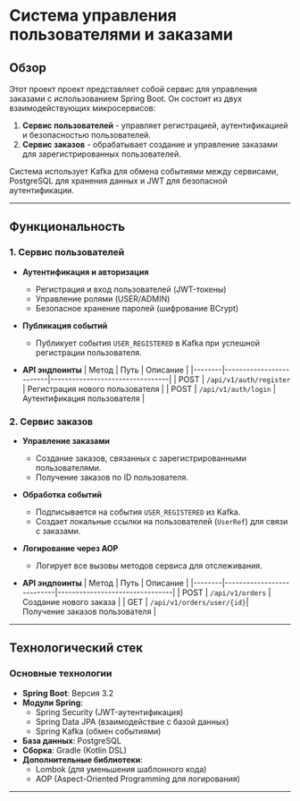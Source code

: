 # Система управления пользователями и заказами

## Обзор
Этот проект проект представляет собой сервис для управления заказами с использованием Spring Boot. Он состоит из двух взаимодействующих микросервисов:
1. **Сервис пользователей** - управляет регистрацией, аутентификацией и безопасностью пользователей.
2. **Сервис заказов** - обрабатывает создание и управление заказами для зарегистрированных пользователей.

Система использует Kafka для обмена событиями между сервисами, PostgreSQL для хранения данных и JWT для безопасной аутентификации.

---

## Функциональность

### 1. Сервис пользователей
- **Аутентификация и авторизация**
    - Регистрация и вход пользователей (JWT-токены)
    - Управление ролями (USER/ADMIN)
    - Безопасное хранение паролей (шифрование BCrypt)

- **Публикация событий**
    - Публикует события `USER_REGISTERED` в Kafka при успешной регистрации пользователя.

- **API эндпоинты**
  | Метод  | Путь                    | Описание                        |
  |--------|-------------------------|---------------------------------|
  | POST   | `/api/v1/auth/register` | Регистрация нового пользователя |
  | POST   | `/api/v1/auth/login`    | Аутентификация пользователя     |

### 2. Сервис заказов
- **Управление заказами**
    - Создание заказов, связанных с зарегистрированными пользователями.
    - Получение заказов по ID пользователя.

- **Обработка событий**
    - Подписывается на события `USER_REGISTERED` из Kafka.
    - Создает локальные ссылки на пользователей (`UserRef`) для связи с заказами.

- **Логирование через AOP**
    - Логирует все вызовы методов сервиса для отслеживания.

- **API эндпоинты**
  | Метод  | Путь                      | Описание                       |
  |--------|---------------------------|--------------------------------|
  | POST   | `/api/v1/orders`          | Создание нового заказа         |
  | GET    | `/api/v1/orders/user/{id}`| Получение заказов пользователя |

---

## Технологический стек

### Основные технологии
- **Spring Boot**: Версия 3.2
- **Модули Spring**:
    - Spring Security (JWT-аутентификация)
    - Spring Data JPA (взаимодействие с базой данных)
    - Spring Kafka (обмен событиями)
- **База данных**: PostgreSQL
- **Сборка**: Gradle (Kotlin DSL)
- **Дополнительные библиотеки**:
    - Lombok (для уменьшения шаблонного кода)
    - AOP (Aspect-Oriented Programming для логирования)

---

